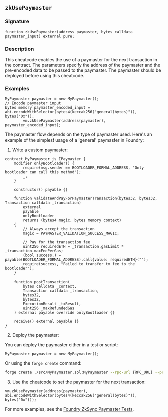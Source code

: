 ## `zkUsePaymaster`

### Signature

```solidity
function zkUsePaymaster(address paymaster, bytes calldata paymaster_input) external pure;
```

### Description

This cheatcode enables the use of a paymaster for the next transaction in the contract. The parameters specify the address of the paymaster and the pre-encoded data to be passed to the paymaster. The paymaster should be deployed before using this cheatcode.

### Examples

```solidity
MyPaymaster paymaster = new MyPaymaster();
// Encode paymaster input
bytes memory paymaster_encoded_input = abi.encodeWithSelector(bytes4(keccak256("general(bytes)")), bytes("0x"));
        vm.zkUsePaymaster(address(paymaster), paymaster_encoded_input);
```

The paymaster flow depends on the type of paymaster used. Here's an example of the simplest usage of a 'general' paymaster in Foundry:

1. Write a custom paymaster:

```solidity
contract MyPaymaster is IPaymaster {
    modifier onlyBootloader() {
        require(msg.sender == BOOTLOADER_FORMAL_ADDRESS, "Only bootloader can call this method");
        _;
    }

    constructor() payable {}

    function validateAndPayForPaymasterTransaction(bytes32, bytes32, Transaction calldata _transaction)
        external
        payable
        onlyBootloader
        returns (bytes4 magic, bytes memory context)
    {
        // Always accept the transaction
        magic = PAYMASTER_VALIDATION_SUCCESS_MAGIC;

        // Pay for the transaction fee
        uint256 requiredETH = _transaction.gasLimit * _transaction.maxFeePerGas;
        (bool success,) = payable(BOOTLOADER_FORMAL_ADDRESS).call{value: requiredETH}("");
        require(success, "Failed to transfer tx fee to the bootloader");
    }

    function postTransaction(
        bytes calldata _context,
        Transaction calldata _transaction,
        bytes32,
        bytes32,
        ExecutionResult _txResult,
        uint256 _maxRefundedGas
    ) external payable override onlyBootloader {}

    receive() external payable {}
}
```

2. Deploy the paymaster:

You can deploy the paymaster either in a test or script:

```solidity
MyPaymaster paymaster = new MyPaymaster();
```

Or using the `forge create` command:

```sh
forge create ./src/MyPaymaster.sol:MyPaymaster --rpc-url {RPC_URL} --private-key {PRIVATE_KEY} --zksync
```

3. Use the cheatcode to set the paymaster for the next transaction:

```solidity
vm.zkUsePaymaster(address(paymaster), abi.encodeWithSelector(bytes4(keccak256("general(bytes)")), bytes("0x")));
```

For more examples, see the [Foundry ZkSync Paymaster Tests](TBD).